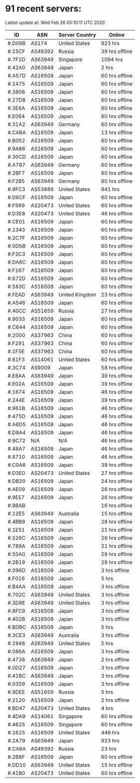 # 91 recent servers:

Latest update at: Wed Feb 26 05:10:11 UTC 2020

| ID | ASN | Server Country | Online |
| -- | --- | -------------- | ------ |
| #.D09B | AS174 | United States | 923 hrs |
| #.15CF | AS49392 | Russia | 39 hrs offline |
| #.7F1D | AS63949 | Singapore | 1094 hrs |
| #.42A0 | AS63949 | Japan | 2 hrs |
| #.A57D | AS16509 | Japan | 60 hrs offline |
| #.1475 | AS16509 | Japan | 60 hrs offline |
| #.3808 | AS16509 | Japan | 60 hrs offline |
| #.27D8 | AS16509 | Japan | 60 hrs offline |
| #.3E6A | AS16509 | Japan | 60 hrs offline |
| #.E064 | AS16509 | Japan | 60 hrs offline |
| #.31A2 | AS63949 | Germany | 60 hrs offline |
| #.CABA | AS16509 | Japan | 13 hrs offline |
| #.B052 | AS16509 | Japan | 60 hrs offline |
| #.9A86 | AS16509 | Japan | 60 hrs offline |
| #.30CD | AS16509 | Japan | 60 hrs offline |
| #.A787 | AS63949 | Germany | 60 hrs offline |
| #.2BF7 | AS16509 | Japan | 60 hrs offline |
| #.F2B5 | AS63949 | Germany | 60 hrs offline |
| #.9FC3 | AS53889 | United States | 941 hrs |
| #.D6CF | AS16509 | Japan | 60 hrs offline |
| #.F569 | AS20473 | United States | 60 hrs offline |
| #.D3E8 | AS20473 | United States | 46 hrs offline |
| #.CE01 | AS16509 | Japan | 60 hrs offline |
| #.1343 | AS16509 | Japan | 60 hrs offline |
| #.2C7F | AS16509 | Japan | 60 hrs offline |
| #.0D5B | AS16509 | Japan | 60 hrs offline |
| #.F2C3 | AS16509 | Japan | 60 hrs offline |
| #.DA6C | AS16509 | Japan | 60 hrs offline |
| #.F167 | AS16509 | Japan | 60 hrs offline |
| #.672D | AS16509 | Japan | 60 hrs offline |
| #.583C | AS16509 | Japan | 60 hrs offline |
| #.FEAD | AS63949 | United Kingdom | 23 hrs offline |
| #.A546 | AS16509 | Japan | 60 hrs offline |
| #.40CC | AS51659 | Russia | 27 hrs offline |
| #.9033 | AS16509 | Japan | 60 hrs offline |
| #.C644 | AS16509 | Japan | 60 hrs offline |
| #.2000 | AS37963 | China | 60 hrs offline |
| #.F291 | AS37963 | China | 60 hrs offline |
| #.1F5E | AS37963 | China | 60 hrs offline |
| #.61F3 | AS14061 | United States | 60 hrs offline |
| #.3C74 | AS9009 | Japan | 58 hrs offline |
| #.E8AA | AS63949 | Japan | 39 hrs offline |
| #.E02A | AS16509 | Japan | 39 hrs offline |
| #.1674 | AS16509 | Japan | 46 hrs offline |
| #.244E | AS16509 | Japan | 39 hrs offline |
| #.961B | AS16509 | Japan | 46 hrs offline |
| #.475D | AS16509 | Japan | 46 hrs offline |
| #.A6D5 | AS16509 | Japan | 46 hrs offline |
| #.D8A4 | AS16509 | Japan | 46 hrs offline |
| #.9C72 | N/A | N/A | 46 hrs offline |
| #.48A7 | AS16509 | Japan | 46 hrs offline |
| #.8710 | AS16509 | Japan | 46 hrs offline |
| #.C0A6 | AS16509 | Japan | 39 hrs offline |
| #.D3E0 | AS20473 | United States | 27 hrs offline |
| #.DB20 | AS16509 | Japan | 24 hrs offline |
| #.AE09 | AS16509 | Japan | 26 hrs offline |
| #.9EE7 | AS16509 | Japan | 26 hrs offline |
| #.9BAB |  |  | 16 hrs offline |
| #.12E5 | AS63949 | Australia | 15 hrs offline |
| #.4BB9 | AS16509 | Japan | 28 hrs offline |
| #.1E51 | AS16509 | Japan | 21 hrs offline |
| #.526C | AS16509 | Japan | 26 hrs offline |
| #.789A | AS16509 | Japan | 21 hrs offline |
| #.50A0 | AS16509 | Japan | 28 hrs offline |
| #.2B19 | AS16509 | Japan | 28 hrs offline |
| #.096D | AS16509 | Japan | 3 hrs offline |
| #.F016 | AS16509 | Japan | 5 hrs |
| #.B4AA | AS16509 | Japan | 3 hrs offline |
| #.702C | AS63949 | United States | 3 hrs offline |
| #.3D8E | AS63949 | United States | 3 hrs offline |
| #.8FC9 | AS16509 | Japan | 3 hrs offline |
| #.402B | AS16509 | Japan | 3 hrs offline |
| #.BDBC | AS16509 | Japan | 5 hrs |
| #.3CE3 | AS63949 | Australia | 3 hrs offline |
| #.1948 | AS63949 | United States | 5 hrs |
| #.086A | AS16509 | Japan | 3 hrs offline |
| #.4738 | AS63949 | Japan | 2 hrs offline |
| #.0D27 | AS16509 | Japan | 3 hrs offline |
| #.41BC | AS63949 | Japan | 3 hrs offline |
| #.0359 | AS16509 | Japan | 3 hrs offline |
| #.9DEE | AS51659 | Russia | 5 hrs |
| #.2120 | AS16509 | Japan | 2 hrs offline |
| #.BD47 | AS20473 | United States | 4 hrs |
| #.4DA9 | AS14061 | Singapore | 60 hrs offline |
| #.4625 | AS16509 | Singapore | 60 hrs offline |
| #.1625 | AS16509 | United States | 449 hrs |
| #.2A79 | AS63949 | Japan | 923 hrs |
| #.CA8A | AS49392 | Russia | 23 hrs |
| #.2B8F | AS16509 | Japan | 60 hrs offline |
| #.DD10 | AS63949 | United States | 15 hrs offline |
| #.41B0 | AS20473 | United States | 60 hrs offline |

